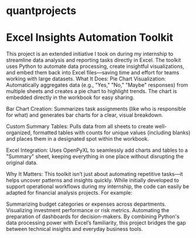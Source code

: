# quantprojects
# Excel Insights Automation Toolkit

This project is an extended initiative I took on during my internship to streamline data analysis and reporting tasks directly in Excel. The toolkit uses Python to automate data processing, create insightful visualizations, and embed them back into Excel files—saving time and effort for teams working with large datasets.
What It Does:
Pie Chart Visualization: Automatically aggregates data (e.g., "Yes," "No," "Maybe" responses) from multiple sheets and creates a pie chart to highlight trends. The chart is embedded directly in the workbook for easy sharing.

Bar Chart Creation: Summarizes task assignments (like who is responsible for what) and generates bar charts for a clear, visual breakdown.

Custom Summary Tables: Pulls data from all sheets to create well-organized, formatted tables with counts for unique values (including blanks) and places them in a designated spot within the workbook.

Excel Integration: Uses OpenPyXL to seamlessly add charts and tables to a "Summary" sheet, keeping everything in one place without disrupting the original data.

Why It Matters:
This toolkit isn’t just about automating repetitive tasks—it helps uncover patterns and insights quickly. While initially developed to support operational workflows during my internship, the code can easily be adapted for financial analysis projects. For example:

Summarizing budget categories or expenses across departments.
Visualizing investment performance or risk metrics.
Automating the preparation of dashboards for decision-makers.
By combining Python's data processing power with Excel’s familiarity, this project bridges the gap between technical insights and everyday business tools.
